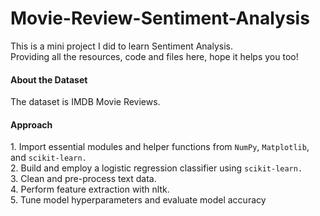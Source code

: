 # Movie-Review-Sentiment-Analysis

<p>This is a mini project I did to learn Sentiment Analysis. <br>
 Providing all the resources, code and files here, hope it helps you too! </p>

<h4>About the Dataset</h4>
 <p>The dataset is IMDB Movie Reviews.</p>


<h4>Approach</h4>
<p>1. Import essential modules and helper functions from <code>NumPy</code>, <code>Matplotlib</code>, and <code>scikit-learn.</code><br>
   2. Build and employ a logistic regression classifier using <code>scikit-learn.</code><br>
   3. Clean and pre-process text data.<br>
   4. Perform feature extraction with nltk.<br>
   5. Tune model hyperparameters and evaluate model accuracy</p>
